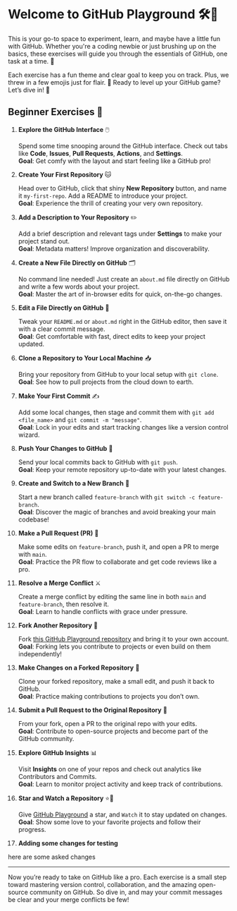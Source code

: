  # Welcome to GitHub Playground 🛠️🐙

This is your go-to space to experiment, learn, and maybe have a little fun with GitHub. Whether you're a coding newbie or just brushing up on the basics, these exercises will guide you through the essentials of GitHub, one task at a time. 🎢

Each exercise has a fun theme and clear goal to keep you on track. Plus, we threw in a few emojis just for flair. 🚀 Ready to level up your GitHub game? Let’s dive in! 🌊



## Beginner Exercises 🐣

1. **Explore the GitHub Interface** 🖱️ 
 
   Spend some time snooping around the GitHub interface. Check out tabs like **Code**, **Issues**, **Pull Requests**, **Actions**, and **Settings**.  
   **Goal**: Get comfy with the layout and start feeling like a GitHub pro!

2. **Create Your First Repository** 🐱  

   Head over to GitHub, click that shiny **New Repository** button, and name it `my-first-repo`. Add a README to introduce your project.  
   **Goal**: Experience the thrill of creating your very own repository.

3. **Add a Description to Your Repository** ✏️  

   Add a brief description and relevant tags under **Settings** to make your project stand out.  
   **Goal**: Metadata matters! Improve organization and discoverability.

4. **Create a New File Directly on GitHub** 🗂️  

   No command line needed! Just create an `about.md` file directly on GitHub and write a few words about your project.  
   **Goal**: Master the art of in-browser edits for quick, on-the-go changes.

5. **Edit a File Directly on GitHub** 📝  

   Tweak your `README.md` or `about.md` right in the GitHub editor, then save it with a clear commit message.  
   **Goal**: Get comfortable with fast, direct edits to keep your project updated.

6. **Clone a Repository to Your Local Machine** 📥  

   Bring your repository from GitHub to your local setup with `git clone`.  
   **Goal**: See how to pull projects from the cloud down to earth.

7. **Make Your First Commit** ✍️  

   Add some local changes, then stage and commit them with `git add <file_name>` and `git commit -m "message"`.  
   **Goal**: Lock in your edits and start tracking changes like a version control wizard.

8. **Push Your Changes to GitHub** 🚀  

   Send your local commits back to GitHub with `git push`.  
   **Goal**: Keep your remote repository up-to-date with your latest changes.

9. **Create and Switch to a New Branch** 🌿  

   Start a new branch called `feature-branch` with `git switch -c feature-branch`.  
   **Goal**: Discover the magic of branches and avoid breaking your main codebase!

10. **Make a Pull Request (PR)** 🔄  

    Make some edits on `feature-branch`, push it, and open a PR to merge with `main`.  
    **Goal**: Practice the PR flow to collaborate and get code reviews like a pro.

11. **Resolve a Merge Conflict** ⚔️  

    Create a merge conflict by editing the same line in both `main` and `feature-branch`, then resolve it.  
    **Goal**: Learn to handle conflicts with grace under pressure.

12. **Fork Another Repository** 🍴  

    Fork [this GitHub Playground repository](https://github.com/Maras13/git_playground) and bring it to your own account.  
    **Goal**: Forking lets you contribute to projects or even build on them independently!

13. **Make Changes on a Forked Repository** 🔄  

    Clone your forked repository, make a small edit, and push it back to GitHub.  
    **Goal**: Practice making contributions to projects you don’t own.

14. **Submit a Pull Request to the Original Repository** 📨  

    From your fork, open a PR to the original repo with your edits.  
    **Goal**: Contribute to open-source projects and become part of the GitHub community.

15. **Explore GitHub Insights** 📊  

    Visit **Insights** on one of your repos and check out analytics like Contributors and Commits.  
    **Goal**: Learn to monitor project activity and keep track of contributions.

16. **Star and Watch a Repository** ⭐️👀  

    Give [GitHub Playground](https://github.com/Maras13/git_playground) a star, and `Watch` it to stay updated on changes.  
    **Goal**: Show some love to your favorite projects and follow their progress.

17. **Adding some changes for testing**

here are some asked changes

---

Now you’re ready to take on GitHub like a pro. Each exercise is a small step toward mastering version control, collaboration, and the amazing open-source community on GitHub. So dive in, and may your commit messages be clear and your merge conflicts be few!






